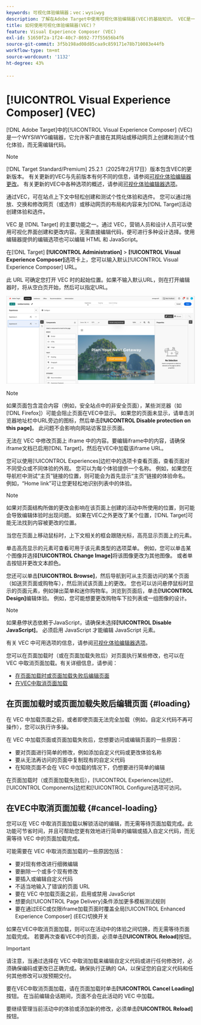 ```yaml
---
keywords: 可视化体验编辑器；vec；wysiwyg
description: 了解在Adobe Target中使用可视化体验编辑器(VEC)的基础知识。 VEC是一个WYSIWYG编辑器，可让您轻松创建个性化体验。
title: 如何使用可视化体验编辑器(VEC)？
feature: Visual Experience Composer (VEC)
exl-id: 51650f2a-1f24-40c7-8692-77f55656b4f6
source-git-commit: 3f5b198ad08d85caa9c859171e78b710083e44fb
workflow-type: tm+mt
source-wordcount: '1132'
ht-degree: 43%

---
```


# [!UICONTROL Visual Experience Composer] (VEC)

[!DNL Adobe Target]中的[!UICONTROL Visual Experience Composer] (VEC)是一个WYSIWYG编辑器，它允许客户直接在其网站或移动网页上创建和测试个性化体验，而无需编辑代码。

>[!NOTE]
>
>[!DNL Target Standard/Premium] 25.2.1（2025年2月17日）版本包含VEC的更新版本。 有关更新的VEC与先前版本有何不同的信息，请参阅[可视化体验编辑器更改](/help/main/c-experiences/c-visual-experience-composer/vec-changes.md)。 有关更新的VEC中各种选项的概述，请参阅[可视化体验编辑器选项](/help/main/c-experiences/c-visual-experience-composer/viztarget-options.md)。

通过VEC，可在站点上下文中轻松创建和测试个性化体验和选件。 您可以通过拖放、交换和修改网页（或选件）或移动网页的布局和内容来为[!DNL Target]活动创建体验和选件。

VEC 是 [!DNL Target] 的主要功能之一。通过 VEC，营销人员和设计人员可以使用可视化界面创建和更改内容。无需直接编辑代码，便可进行多种设计选择。使用编辑器提供的编辑选项也可以编辑 HTML 和 JavaScript。

在[!DNL Target] **[!UICONTROL Administration]** > **[!UICONTROL Visual Experience Composer]**&#x200B;选项卡上，您可以输入默认[!UICONTROL Visual Experience Composer] URL。

此 URL 可确定您打开 VEC 时的起始位置。如果不输入默认URL，则在打开编辑器时，将从空白页开始，然后可以指定URL。

![VEC 高亮显示](/help/main/c-experiences/c-visual-experience-composer/assets/vec-highlight-refresh.png)

>[!NOTE]
>
>如果页面包含混合内容（例如，安全站点中的非安全页面），某些浏览器（如[!DNL Firefox]）可能会阻止页面在VEC中显示。 如果您的页面未显示，请单击浏览器地址栏中URL旁边的图标，然后单击&#x200B;**[!UICONTROL Disable protection on this page]**。 此问题不会影响向网站访客显示页面。

无法在 VEC 中修改页面上 iframe 中的内容。要编辑iframe中的内容，请确保iframe文档已启用[!DNL Target]，然后在VEC中加载该iframe URL。

您可以使用[!UICONTROL Experiences]边栏中的选项卡查看页面，查看页面对不同受众或不同体验的外观。 您可以为每个体验提供一个名称。 例如，如果您在导航栏中测试“主页”链接的位置，则可能会为首先显示“主页”链接的体验命名。 例如，“Home link”可让您更轻松地识别列表中的体验。

>[!NOTE]
>
>如果对页面结构所做的更改会影响在该页面上创建的活动中所使用的位置，则可能会导致编辑体验时出现问题。 如果在VEC之外更改了某个位置，[!DNL Target]可能无法找到内容被更改的位置。

当您在页面上移动鼠标时，上下文相关的框会跟随光标，高亮显示页面上的元素。

<!--Click the **[!UICONTROL Overlays]** icon to change the way the highlight displays. For example, you can choose to highlight only images, links, regional mboxes, modifications, or JavaScript. You can change the color of the highlight. You can also specify a highlight color and type of fill used to highlight different element types.

![Change Overlay settings](/help/main/c-experiences/c-visual-experience-composer/assets/change-overlay.png)-->

单击高亮显示的元素可查看可用于该元素类型的选项菜单。 例如，您可以单击某个图像并选择&#x200B;**[!UICONTROL Change Image]**&#x200B;将该图像更改为其他图像。 或者单击按钮并更改文本颜色。

您还可以单击&#x200B;**[!UICONTROL Browse]**，然后导航到可从主页面访问的某个页面（如送货页面或购物车），然后测试该页面上的更改。 您也可以访问悬停鼠标时显示的页面元素，例如弹出菜单和迷你购物车。浏览到页面后，单击&#x200B;**[!UICONTROL Design]**&#x200B;编辑体验。 例如，您可能想要更改购物车下拉列表或一组图像的设计。

>[!NOTE]
>
>如果悬停状态依赖于JavaScript，请确保未选择&#x200B;**[!UICONTROL Disable JavaScript]**。 必须启用 JavaScript 才能编辑 JavaScript 元素。

有关 VEC 中可用选项的信息，请参阅[可视化体验编辑器选项](/help/main/c-experiences/c-visual-experience-composer/viztarget-options.md#reference_3BD1BEEAFA584A749ED2D08F14732E81)。

您可以在页面加载时（或在页面加载失败后）对页面执行某些修改，也可以在 VEC 中取消页面加载。有关详细信息，请参阅：

* [在页面加载时或页面加载失败后编辑页面](#loading)
* [在VEC中取消页面加载](#cancel-loading)

## 在页面加载时或页面加载失败后编辑页面 {#loading}

在 VEC 中加载页面之前，或者即使页面无法完全加载（例如，自定义代码不再可操作），您可以执行许多操。

在 VEC 中加载页面或页面加载失败后，您想要访问或编辑页面的一些原因：

* 要对页面进行简单的修改，例如添加自定义代码或更改体验名称
* 要从无法再访问的页面中复制现有的自定义代码
* 在知晓页面不会在 VEC 中加载的情况下，仍想要进行简单的编辑

在页面加载时（或页面加载失败后），[!UICONTROL Experiences]边栏、[!UICONTROL Components]边栏和[!UICONTROL Configure]选项可访问。

## 在VEC中取消页面加载 {#cancel-loading}

您可以在 VEC 中取消页面加载以解锁活动的编辑，而无需等待页面加载完成。此功能可节省时间，并且可帮助您更有效地进行简单的编辑或插入自定义代码，而无需等待 VEC 中的页面加载完成。

可能需要在 VEC 中取消页面加载的一些原因包括：

* 要对现有修改进行细微编辑
* 要删除一个或多个现有修改
* 要插入或编辑自定义代码
* 不适当地输入了错误的页面 URL
* 要在 VEC 中加载页面之前，启用或禁用 JavaScript
* 想要向[!UICONTROL Page Delivery]条件添加更多模板测试规则
* 要在通过EEC或仅限iframe加载页面时覆盖全局[!UICONTROL Enhanced Experience Composer] (EEC)切换开关

如果在VEC中取消页面加载，则可以在活动中的体验之间切换，而无需等待页面加载完成。 若要再次查看VEC中的页面，必须单击&#x200B;**[!UICONTROL Reload]**&#x200B;按钮。

>[!IMPORTANT]
>
>请注意，当通过选择在 VEC 中取消加载来编辑自定义代码或进行任何修改时，必须确保编码或更改已正确完成。确保执行正确的 QA，以保证您的自定义代码和任何其他修改可以按预期交付。

要在VEC中取消页面加载，请在页面加载时单击&#x200B;**[!UICONTROL Cancel Loading]**&#x200B;按钮。 在当前编辑会话期间，页面不会在此活动的 VEC 中加载。

要继续管理当前活动中的体验或添加新的修改，必须单击&#x200B;**[!UICONTROL Reload]**&#x200B;按钮。
